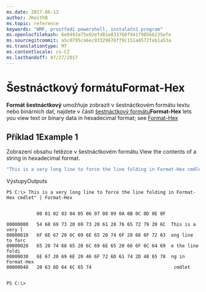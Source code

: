 ```yaml
---
ms.date: 2017-06-12
author: JKeithB
ms.topic: reference
keywords: "WMF, prostředí powershell, instalační program"
ms.openlocfilehash: 6e0493a75e02efd81e833760f941f98566235efe
ms.sourcegitcommit: a5c0795ca6ec9332967bff9c151a8572feb1a53a
ms.translationtype: MT
ms.contentlocale: cs-CZ
ms.lasthandoff: 07/27/2017
---
```

# <a name="format-hex"></a><span data-ttu-id="151d2-102">Šestnáctkový formátu</span><span class="sxs-lookup"><span data-stu-id="151d2-102">Format-Hex</span></span>
<span data-ttu-id="151d2-103">**Formát šestnáctkový** umožňuje zobrazit v šestnáctkovém formátu textu nebo binárních dat, najdete v části [šestnáctkový formátu](https://msdn.microsoft.com/en-us/powershell/reference/5.1/microsoft.powershell.utility/format-hex)</span><span class="sxs-lookup"><span data-stu-id="151d2-103">**Format-Hex** lets you view text or binary data in hexadecimal format; see [Format-Hex](https://msdn.microsoft.com/en-us/powershell/reference/5.1/microsoft.powershell.utility/format-hex)</span></span>

## <a name="example-1"></a><span data-ttu-id="151d2-104">Příklad 1</span><span class="sxs-lookup"><span data-stu-id="151d2-104">Example 1</span></span>
<span data-ttu-id="151d2-105">Zobrazení obsahu řetězce v šestnáctkovém formátu.</span><span class="sxs-lookup"><span data-stu-id="151d2-105">View the contents of a string in hexadecimal format.</span></span>

```powershell
"This is a very long line to force the line folding in Format-Hex cmdlet" | Format-Hex
```

<span data-ttu-id="151d2-106">Výstupy</span><span class="sxs-lookup"><span data-stu-id="151d2-106">Outputs</span></span>
```
PS C:\> This is a very long line to force the line folding in Format-Hex cmdlet" | Format-Hex


           00 01 02 03 04 05 06 07 08 09 0A 0B 0C 0D 0E 0F

00000000   54 68 69 73 20 69 73 20 61 20 76 65 72 79 20 6C  This is a very l
00000010   6F 6E 67 20 6C 69 6E 65 20 74 6F 20 66 6F 72 63  ong line to forc
00000020   65 20 74 68 65 20 6C 69 6E 65 20 66 6F 6C 64 69  e the line foldi
00000030   6E 67 20 69 6E 20 46 6F 72 6D 61 74 2D 48 65 78  ng in Format-Hex
00000040   20 63 6D 64 6C 65 74                              cmdlet         


PS C:\>
```


